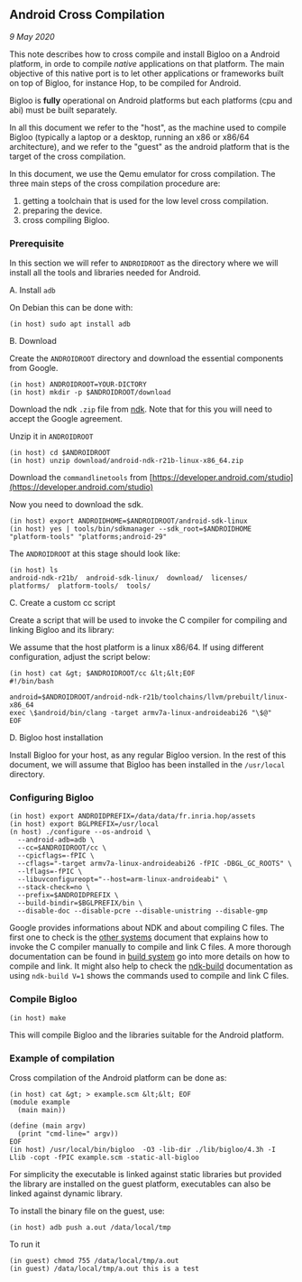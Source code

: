 Android Cross Compilation
-------------------------

_9 May 2020_

This note describes how to cross compile and install Bigloo on a
Android platform, in orde to compile *native* applications on that
platform. The main objective of this native port is to let other
applications or frameworks built on top of Bigloo, for instance Hop,
to be compiled for Android.

Bigloo is **fully** operational on Android platforms but each platforms
(cpu and abi) must be built separately.

In all this document we refer to the "host", as the machine used to
compile Bigloo (typically a laptop or a desktop, running an x86 or
x86/64 architecture), and we refer to the "guest" as the android platform
that is the target of the cross compilation.

In this document, we use the Qemu emulator for cross compilation.
The three main steps of the cross compilation procedure are:

  1. getting a toolchain that is used for the low level cross compilation.
  2. preparing the device.
  3. cross compiling Bigloo.
  

### Prerequisite

In this section we will refer to `ANDROIDROOT` as the directory where we will
install all the tools and libraries needed for Android.


A. Install `adb`

On Debian this can be done with:

```shell[:@shell-host]
(in host) sudo apt install adb
```

B. Download

Create the `ANDROIDROOT` directory and download the essential components
from Google.

```shell[:@shell-host]
(in host) ANDROIDROOT=YOUR-DICTORY
(in host) mkdir -p $ANDROIDROOT/download
```

Download the ndk `.zip` file from 
[ndk](https://developer.android.com/ndk/downloads). Note that for this
you will need to accept the Google agreement.

Unzip it in `ANDROIDROOT`

```shell[:@shell-host]
(in host) cd $ANDROIDROOT
(in host) unzip download/android-ndk-r21b-linux-x86_64.zip
```

Download the `commandlinetools` from
[https://developer.android.com/studio](https://developer.android.com/studio)


Now you need to download the sdk. 

```shell[:@shell-host]
(in host) export ANDROIDHOME=$ANDROIDROOT/android-sdk-linux
(in host) yes | tools/bin/sdkmanager --sdk_root=$ANDROIDHOME  "platform-tools" "platforms;android-29"
```

The `ANDROIDROOT` at this stage should look like:

```shell[:@shell-host]
(in host) ls 
android-ndk-r21b/  android-sdk-linux/  download/  licenses/  platforms/  platform-tools/  tools/
```

C. Create a custom cc script

Create a script that will be used to invoke the C compiler for
compiling and linking Bigloo and its library:

We assume that the host platform is a linux x86/64. If using different
configuration, adjust the script below:


```shell[:@shell-host]
(in host) cat &gt; $ANDROIDROOT/cc &lt;&lt;EOF
#!/bin/bash

android=$ANDROIDROOT/android-ndk-r21b/toolchains/llvm/prebuilt/linux-x86_64
exec \$android/bin/clang -target armv7a-linux-androideabi26 "\$@"
EOF
```

D. Bigloo host installation

Install Bigloo for your host, as any regular Bigloo version. In the rest
of this document, we will assume that Bigloo has been installed in the
`/usr/local` directory.


### Configuring Bigloo

```shell[:@shell-host]
(in host) export ANDROIDPREFIX=/data/data/fr.inria.hop/assets
(in host) export BGLPREFIX=/usr/local
(n host) ./configure --os-android \
  --android-adb=adb \
  --cc=$ANDROIDROOT/cc \
  --cpicflags=-fPIC \
  --cflags="-target armv7a-linux-androideabi26 -fPIC -DBGL_GC_ROOTS" \
  --lflags=-fPIC \
  --libuvconfigureopt="--host=arm-linux-androideabi" \
  --stack-check=no \
  --prefix=$ANDROIDPREFIX \
  --build-bindir=$BGLPREFIX/bin \
  --disable-doc --disable-pcre --disable-unistring --disable-gmp
```

Google provides informations about NDK and about compiling C
files. The first one to check is the [other systems][other-systems]
document that explains how to invoke the C compiler manually to
compile and link C files. A more thorough documentation can be found
in [build system][build-system] go into more details on how to compile
and link. It might also help to check the [ndk-build][ndk-build] documentation as
using `ndk-build V=1` shows the commands used to compile and link C
files.

### Compile Bigloo

```shell[:@shell-host]
(in host) make
```

This will compile Bigloo and the libraries suitable for the Android platform.


### Example of compilation

Cross compilation of the Android platform can be done as:

```shell[:@shell-host]
(in host) cat &gt; > example.scm &lt;&lt; EOF
(module example
  (main main))
  
(define (main argv)
  (print "cmd-line=" argv))
EOF
(in host) /usr/local/bin/bigloo  -O3 -lib-dir ./lib/bigloo/4.3h -I Llib -copt -fPIC example.scm -static-all-bigloo
```

For simplicity the executable is linked against static libraries but
provided the library are installed on the guest platform, executables
can also be linked against dynamic library.

To install the binary file on the guest, use:

```shell[:@shell-host]
(in host) adb push a.out /data/local/tmp
```

To run it

```shell[:@shell-guest]
(in guest) chmod 755 /data/local/tmp/a.out
(in guest) /data/local/tmp/a.out this is a test
```


[other-systems]: https://developer.android.com/ndk/guides/other_build_systems
[build-system]: https://android.googlesource.com/platform/ndk/+/master/docs/BuildSystemMaintainers.md
[ndk-build]: https://developer.android.com/ndk/guides/ndk-build

